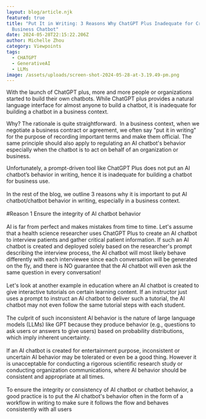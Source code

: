 ```yaml
---
layout: blog/article.njk
featured: true
title: "Put It in Writing: 3 Reasons Why ChatGPT Plus Inadequate for Creating a
  Business Chatbot"
date: 2024-05-28T22:15:22.206Z
author: Michelle Zhou
category: Viewpoints
tags:
  - CHATGPT
  - GenerativeAI
  - LLMs
image: /assets/uploads/screen-shot-2024-05-28-at-3.19.49-pm.png
---
```

W﻿ith the launch of ChatGPT plus, more and more people or organizations started to build their own chatbots. While ChatGPT plus provides a natural language interface for almost anyone to build a chatbot, it is inadequate for building a chatbot in a business context.

Why? The rationale is quite straightforward.  In a business context, when we negotiate a business contract or agreement, we often say "put it in writing" for the purpose of recording important terms and make them official. The same principle should also apply to regulating an AI chatbot's behavior especially when the chatbot is to act on behalf of an organization or business.

Unfortunately, a prompt-driven tool like ChatGPT Plus does not put an AI chatbot’s behavior in writing, hence it is inadequate for building a chatbot for business use.\
\
In the rest of the blog, we outline 3 reasons why it is important to put AI chatbot/chatbot behavior in writing, especially in a business context.\
\
#Reason 1 Ensure the integrity of AI chatbot behavior\
\
AI is far from perfect and makes mistakes from time to time. Let's assume that a health science researcher uses ChatGPT Plus to create an AI chatbot to interview patients and gather critical patient information. If such an AI chatbot is created and deployed solely based on the researcher's prompt describing the interview process, the AI chatbot will most likely behave differently with each interviewee since each conversation will be generated on the fly, and there is NO guarantee that the AI chatbot will even ask the same question in every conversation!\
\
Let's look at another example in education where an AI chatbot is created to give interactive tutorials on certain learning content. If an instructor just uses a prompt to instruct an AI chatbot to deliver such a tutorial, the AI chatbot may not even follow the same tutorial steps with each student.\
\
The culprit of such inconsistent AI behavior is the nature of large language models (LLMs) like GPT because they produce behavior (e.g., questions to ask users or answers to give users) based on probability distributions, which imply inherent uncertainty.\
\
If an AI chatbot is created for entertainment purpose, inconsistent or uncertain AI behavior may be tolerated or even be a good thing. However it is unacceptable for conducting a rigorous scientific research study or conducting organization communications, where AI behavior should be consistent and appropriate at all times.\
\
To ensure the integrity or consistency of AI chatbot or chatbot behavior, a good practice is to put the AI chatbot's behavior often in the form of a workflow in writing to make sure it follows the flow and behaves consistently with all users